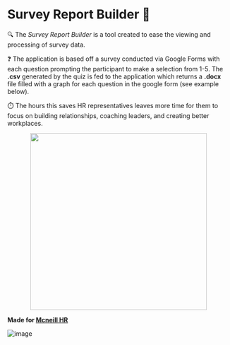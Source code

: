 # Survey Report Builder 🧰

🔍 The *Survey Report Builder* is a tool created to ease the viewing and processing of survey data. 

❓ The application is based off a survey conducted via Google Forms with each question prompting the participant to make a selection from 1-5. The **.csv** generated by the quiz is fed to the application which returns a **.docx** file filled with a graph for each question in the google form (see example below). 

⏱️ The hours this saves HR representatives leaves more time for them to focus on building relationships, coaching leaders, and creating better workplaces. 

<p align="center">
   <img src="https://user-images.githubusercontent.com/57197353/199749730-8b321ba7-fb42-440f-ae99-3687c58520ca.png" width="400px">
</p>



__Made for [Mcneill HR](https://www.legacyhr.ca/)__

![image](https://user-images.githubusercontent.com/57197353/199746899-7637bf74-98dc-4d17-adc2-5fdc3813d2af.png)
